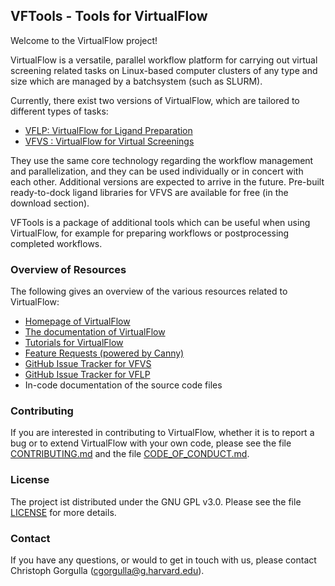 ## VFTools - Tools for VirtualFlow


Welcome to the VirtualFlow project!

VirtualFlow is a versatile, parallel workflow platform for carrying out virtual screening related tasks on Linux-based computer clusters of any type and size which are managed by a batchsystem (such as SLURM). 

Currently, there exist two versions of VirtualFlow, which are tailored to different types of tasks:

- [VFLP: VirtualFlow for Ligand Preparation](https://github.com/VirtualFlow/VFVS)
- [VFVS : VirtualFlow for Virtual Screenings](https://github.com/VirtualFlow/VFLP)

They use the same core technology regarding the workflow management and parallelization, and they can be used individually or in concert with each other. Additional versions are expected to arrive in the future. Pre-built ready-to-dock ligand libraries for VFVS are available for free (in the download section). 

VFTools is a package of additional tools which can be useful when using VirtualFlow, for example for preparing workflows or postprocessing completed workflows.


### Overview of Resources

The following gives an overview of the various resources related to VirtualFlow:

- [Homepage of VirtualFlow](https://virtual-flow.org/)
- [The documentation of VirtualFlow](https://docs.virtual-flow.org/documentation/-LdE8RH9UN4HKpckqkX3/)
- [Tutorials for VirtualFlow](https://virtual-flow.org/tutorials)
- [Feature Requests (powered by Canny)](http://feedback.virtual-flow.org/feature-requests)
- [GitHub Issue Tracker for VFVS](https://github.com/VirtualFlow/VFVS/issues)
- [GitHub Issue Tracker for VFLP](https://github.com/VirtualFlow/VFLP/issues)
- In-code documentation of the source code files


### Contributing

If you are interested in contributing to VirtualFlow, whether it is to report a bug or to extend VirtualFlow with your own code, please see the file [CONTRIBUTING.md](CONTRIBUTING.md) and the file [CODE_OF_CONDUCT.md](CODE_OF_CONDUCT.md).



### License

The project ist distributed under the GNU GPL v3.0. Please see the file [LICENSE](LICENSE) for more details. 



### Contact

If you have any questions, or would to get in touch with us, please contact Christoph Gorgulla (cgorgulla@g.harvard.edu).
